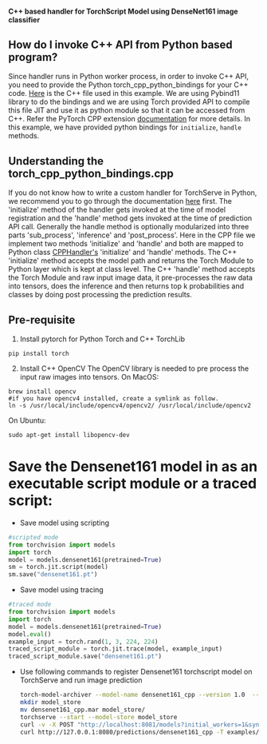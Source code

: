 #### C++ based handler for TorchScript Model using DenseNet161 image classifier

## How do I invoke C++ API from Python based program?
Since handler runs in Python worker process, in order to invoke C++ API, you need to provide the Python torch_cpp_python_bindings
for your C++ code. [Here](torch_cpp_python_bindings.cpp) is the C++ file used in this example. We are using Pybind11 library
to do the bindings and we are using Torch provided API to compile this file JIT and use it as python module so that it can be accessed from
C++. Refer the PyTorch CPP extension [documentation](https://pytorch.org/tutorials/advanced/cpp_extension.html) for more details.
In this example, we have provided python bindings for `initialize`, `handle` methods.

## Understanding the torch_cpp_python_bindings.cpp
If you do not know how to write a custom handler for TorchServe in Python, we recommend you to go through the documentation [here](docs/custom_service.md) first.
The 'initialize' method of the handler gets invoked at the time of model registration and the 'handle' method gets
invoked at the time of prediction API call. Generally the handle method is optionally modularized into three parts 'sub_process',
'inference' and 'post_process'. Here in the CPP file we implement two methods 'initialize' and 'handle' and both are
mapped to Python class [CPPHandler's](cpp_handler.py) 'initialize' and 'handle' methods. The C++ 'initialize' method
accepts the model path and returns the Torch Module to Python layer which is kept at class level. The C++ 'handle' method
accepts the Torch Module and raw input image data, it pre-processes the raw data into tensors, does the inference and then
returns top k probabilities and classes by doing post processing the prediction results.

## Pre-requisite
1. Install pytorch for Python Torch and C++ TorchLib
```shell
pip install torch
```
2. Install C++ OpenCV
The OpenCV library is needed to pre process the input raw images into tensors.
On MacOS:
```shell
brew install opencv
#if you have opencv4 installed, create a symlink as follow.
ln -s /usr/local/include/opencv4/opencv2/ /usr/local/include/opencv2
```

On Ubuntu:
```shell
sudo apt-get install libopencv-dev
```


# Save the Densenet161 model in as an executable script module or a traced script:

  * Save model using scripting
   ```python
   #scripted mode
   from torchvision import models
   import torch
   model = models.densenet161(pretrained=True)
   sm = torch.jit.script(model)
   sm.save("densenet161.pt")
   ```

  * Save model using tracing
   ```python
   #traced mode
   from torchvision import models
   import torch
   model = models.densenet161(pretrained=True)
   model.eval()
   example_input = torch.rand(1, 3, 224, 224)
   traced_script_module = torch.jit.trace(model, example_input)
   traced_script_module.save("densenet161.pt")
   ```  

* Use following commands to register Densenet161 torchscript model on TorchServe and run image prediction

    ```bash
    torch-model-archiver --model-name densenet161_cpp --version 1.0  --serialized-file densenet161.pt --extra-files examples/image_classifier/index_to_name.json,examples/cpp_handler/torch_cpp_python_bindings.cpp --handler examples/cpp_handler/cpp_handler.py
    mkdir model_store
    mv densenet161_cpp.mar model_store/
    torchserve --start --model-store model_store
    curl -v -X POST "http://localhost:8081/models?initial_workers=1&synchronous=true&url=densenet161_cpp.mar"
    curl http://127.0.0.1:8080/predictions/densenet161_cpp -T examples/image_classifier/kitten.jpg
    ```

